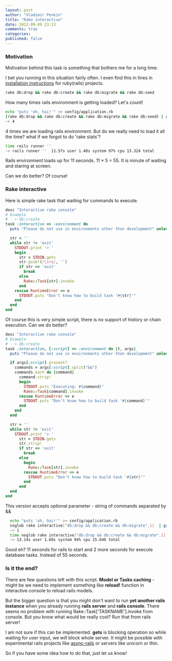 ```yaml
---
layout: post
author: "Vladimir Penkin"
title: "Rake interactive"
date: 2012-09-09 23:13
comments: true
categories:
published: false
---
```


### Motivation
Motivation behind this task is something that bothers me for a long time.

I bet you running in this situation fairly often. I even find this in lines in [installation instructions](https://github.com/search?q=rake+db%3Acreate+%26%26+rake+db%3Amigrate&type=Everything&repo=&langOverride=&start_value=1) for ruby(rails) projects.

```bash
rake db:drop && rake db:create && rake db:migrate && rake db:seed
```

How many times rails environment is getting loaded? Let's count!

```bash
echo "puts 'oh, hai!'" >> config/application.rb
(rake db:drop && rake db:create && rake db:migrate && rake db:seed) | grep "oh, hai!" | wc -l
-> 4
```

4 times we are loading rails environment. But do we really need to load it all the time? what if we forgot to do 'rake stats'?

```bash
time rails runner ''
-> rails runner ''  11.57s user 1.48s system 97% cpu 13.324 total
```

Rails environment loads up for 11 seconds. 11 * 5 = 55. It is minute of waiting and staring at screen.

Can we do better? Of course!

### Rake interactive

Here is simple rake task that waiting for commands to execute.

```ruby
desc "Interactive rake console"
# Example
#   > db:create
task :interactive => :environment do
  puts "Please do not use in environments other than development" unless Rails.env.development?

  str = ''
  while str != 'exit'
    STDOUT.print '> '
    begin
      str = STDIN.gets
      str.gsub!(/\s+$/, '')
      if str == 'exit'
        break
      else
        Rake::Task[str].invoke
      end
    rescue RuntimeError => e
      STDOUT.puts "Don't know how to build task '#{str}'"
    end
  end
end
```

Of course this is very simple script, there is no support of history or chain execution. Can we do better?

```ruby
desc "Interactive rake console"
# Example
#   > db:create
task :interactive, [:script] => :environment do |t, args|
  puts "Please do not use in environments other than development" unless Rails.env.development?

  if args[:script].present?
    commands = args[:script].split("&&")
    commands.each do |command|
      command.strip!
      begin
        STDOUT.puts "Executing: #{command}"
        Rake::Task[command].invoke
      rescue RuntimeError => e
        STDOUT.puts "Don't know how to build task '#{command}'"
      end
    end
  end

  str = ''
  while str != 'exit'
    STDOUT.print '> '
      str = STDIN.gets
      str.strip!
      if str == 'exit'
        break
      else
        begin
          Rake::Task[str].invoke
        rescue RuntimeError => e
          STDOUT.puts "Don't know how to build task '#{str}'"
        end
      end
  end
end
```

This version accepts optional parameter - string of commands separated by &&

```bash
  echo "puts 'oh, hai!'" >> config/application.rb
  noglob rake interactive["db:drop && db:create && db:migrate",1]  | grep "oh, hai" | wc -l
  -> 1
  time noglob rake interactive["db:drop && db:create && db:migrate",1]
  -> 13.14s user 1.60s system 94% cpu 15.646 total
```

Good eh? 11 seconds for rails to start and 2 more seconds for execute database tasks. Instead of 55 seconds.


### Is it the end?

There are few questions left with this script.
**Model or Tasks caching** - might be we need to implement something like **reload!** function in interactive console to reload rails models.

But the bigger question is that you might don't want to run **yet another rails instance** when you already running __rails server__ and __rails console__. There seems no problem with running Rake::Task['TASKNAME'].invoke from console. But you know what would be really cool? Run that from rails server!

I am not sure if this can be implemented. **gets** is blocking operation so while waiting for user input, we will block whole server. It might be possible with experimental rails projects like [async-rails](https://github.com/igrigorik/async-rails) or servers like unicorn or thin.

So if you have some idea how to do that, just let us know!



